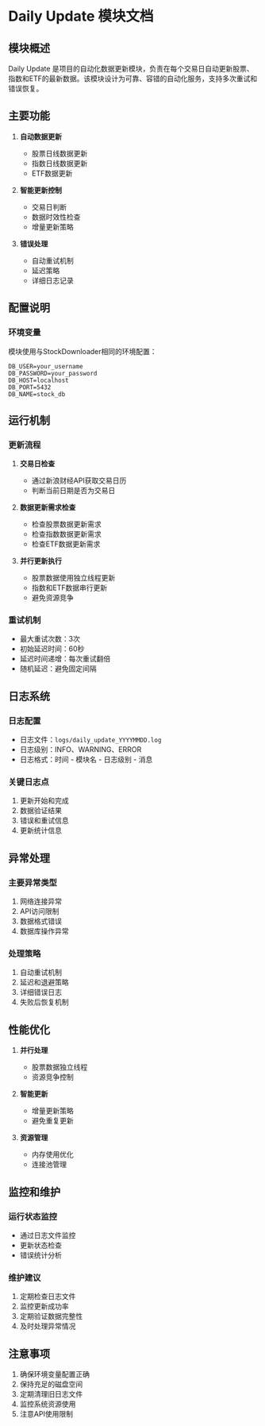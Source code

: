 # Daily Update 模块文档

## 模块概述

Daily Update 是项目的自动化数据更新模块，负责在每个交易日自动更新股票、指数和ETF的最新数据。该模块设计为可靠、容错的自动化服务，支持多次重试和错误恢复。

## 主要功能

1. **自动数据更新**
   - 股票日线数据更新
   - 指数日线数据更新
   - ETF数据更新

2. **智能更新控制**
   - 交易日判断
   - 数据时效性检查
   - 增量更新策略

3. **错误处理**
   - 自动重试机制
   - 延迟策略
   - 详细日志记录

## 配置说明

### 环境变量

模块使用与StockDownloader相同的环境配置：

```env
DB_USER=your_username
DB_PASSWORD=your_password
DB_HOST=localhost
DB_PORT=5432
DB_NAME=stock_db
```

## 运行机制

### 更新流程

1. **交易日检查**
   - 通过新浪财经API获取交易日历
   - 判断当前日期是否为交易日

2. **数据更新需求检查**
   - 检查股票数据更新需求
   - 检查指数数据更新需求
   - 检查ETF数据更新需求

3. **并行更新执行**
   - 股票数据使用独立线程更新
   - 指数和ETF数据串行更新
   - 避免资源竞争

### 重试机制

- 最大重试次数：3次
- 初始延迟时间：60秒
- 延迟时间递增：每次重试翻倍
- 随机延迟：避免固定间隔

## 日志系统

### 日志配置

- 日志文件：`logs/daily_update_YYYYMMDD.log`
- 日志级别：INFO、WARNING、ERROR
- 日志格式：时间 - 模块名 - 日志级别 - 消息

### 关键日志点

1. 更新开始和完成
2. 数据验证结果
3. 错误和重试信息
4. 更新统计信息

## 异常处理

### 主要异常类型

1. 网络连接异常
2. API访问限制
3. 数据格式错误
4. 数据库操作异常

### 处理策略

1. 自动重试机制
2. 延迟和退避策略
3. 详细错误日志
4. 失败后恢复机制

## 性能优化

1. **并行处理**
   - 股票数据独立线程
   - 资源竞争控制

2. **智能更新**
   - 增量更新策略
   - 避免重复更新

3. **资源管理**
   - 内存使用优化
   - 连接池管理

## 监控和维护

### 运行状态监控

- 通过日志文件监控
- 更新状态检查
- 错误统计分析

### 维护建议

1. 定期检查日志文件
2. 监控更新成功率
3. 定期验证数据完整性
4. 及时处理异常情况

## 注意事项

1. 确保环境变量配置正确
2. 保持充足的磁盘空间
3. 定期清理旧日志文件
4. 监控系统资源使用
5. 注意API使用限制